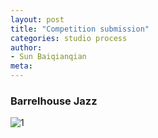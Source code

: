 ```yaml
---
layout: post
title: "Competition submission"
categories: studio process
author:
- Sun Baiqianqian
meta:
---
```




 ### Barrelhouse Jazz
![1](https://github.com/SunBaiqianqian/SunBaiqianqian-Portfolio/blob/master/assets/A07Sugar_%E7%94%BB%E6%9D%BF%201.png?raw=true)
